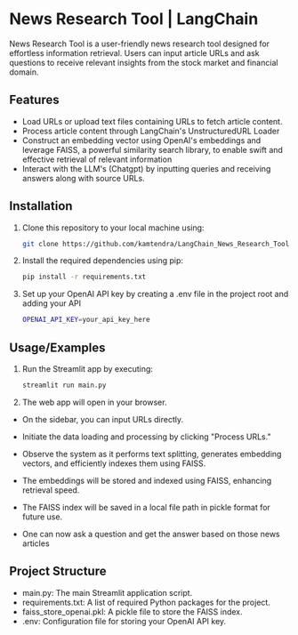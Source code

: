 
# News Research Tool | LangChain 

News Research Tool  is a user-friendly news research tool designed for effortless information retrieval. Users can input article URLs and ask questions to receive relevant insights from the stock market and financial domain.


## Features

- Load URLs or upload text files containing URLs to fetch article content.
- Process article content through LangChain's UnstructuredURL Loader
- Construct an embedding vector using OpenAI's embeddings and leverage FAISS, a powerful similarity search library, to enable swift and effective retrieval of relevant information
- Interact with the LLM's (Chatgpt) by inputting queries and receiving answers along with source URLs.


## Installation

1. Clone this repository to your local machine using:

    ```bash
    git clone https://github.com/kamtendra/LangChain_News_Research_Tool.git
    ```

2. Install the required dependencies using pip:

    ```bash
    pip install -r requirements.txt
    ```

3. Set up your OpenAI API key by creating a .env file in the project root and adding your API

    ```bash
    OPENAI_API_KEY=your_api_key_here
    ```
## Usage/Examples

1. Run the Streamlit app by executing:
   
    ```bash
    streamlit run main.py
    ```

2. The web app will open in your browser.

- On the sidebar, you can input URLs directly.

- Initiate the data loading and processing by clicking "Process URLs."

- Observe the system as it performs text splitting, generates embedding vectors, and efficiently indexes them using FAISS.

- The embeddings will be stored and indexed using FAISS, enhancing retrieval speed.

- The FAISS index will be saved in a local file path in pickle format for future use.
- One can now ask a question and get the answer based on those news articles


## Project Structure

- main.py: The main Streamlit application script.
- requirements.txt: A list of required Python packages for the project.
- faiss_store_openai.pkl: A pickle file to store the FAISS index.
- .env: Configuration file for storing your OpenAI API key.
